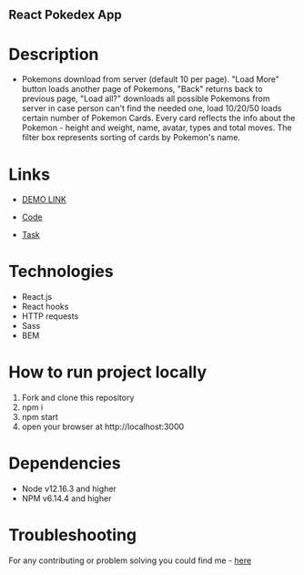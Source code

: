 ## React Pokedex App

# Description
- Pokemons download from server (default 10 per page). "Load More" button loads another page of Pokemons, "Back" returns back to previous page, "Load all?" downloads all possible Pokemons from server in case person can't find the needed one, load 10/20/50 loads certain number of Pokemon Cards. Every card reflects the info about the Pokemon - height and weight, name, avatar, types and total moves. The filter box represents sorting of cards by Pokemon's name.

# Links
- [DEMO LINK](https://natalia-ponomarenko.github.io/pokedex-app)

- [Code](https://github.com/natalia-ponomarenko/pokedex-app)

- [Task](https://docs.google.com/document/d/1x-eS75CZdMX_zsu6DqryAue8iIVgTJcp2upB0LKPWdM/edit)


# Technologies
- React.js
- React hooks
- HTTP requests
- Sass
- BEM


# How to run project locally
1. Fork and clone this repository
2. npm i
3. npm start
4. open your browser at http://localhost:3000

# Dependencies
- Node v12.16.3 and higher
- NPM v6.14.4 and higher

# Troubleshooting
For any contributing or problem solving you could find me - [here](https://t.me/ponomarenko_nataliia)
